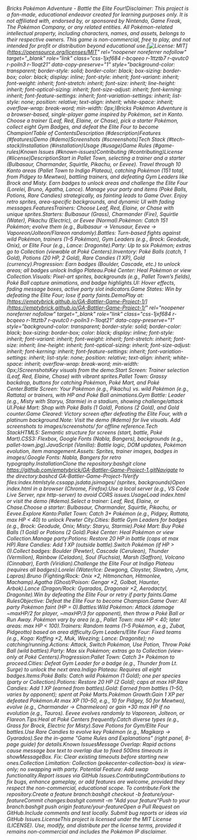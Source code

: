 ###### Bricks Pokémon Adventure - Battle the Elite Four!Disclaimer: This project is a fan-made, educational endeavor created for learning purposes only. It is not affiliated with, endorsed by, or sponsored by Nintendo, Game Freak, The Pokémon Company, or any related entities. All Pokémon-related intellectual property, including characters, names, and assets, belongs to their respective owners. This game is non-commercial, free to play, and not intended for profit or distribution beyond educational use.[![License: MIT](https://img.shields.io/badge/License-MIT-yellow.svg)](https://opensource.org/licenses/MIT" rel="noopener noreferrer nofollow" target="_blank" role="link" class="css-1jxf684 r-bcqeeo r-1ttztb7 r-qvutc0 r-poiln3 r-1loqt21" data-copy-preserve="1" style="background-color: transparent; border-style: solid; border-color: black; box-sizing: border-box; color: black; display: inline; font-style: inherit; font-variant: inherit; font-weight: inherit; font-stretch: inherit; font-size: inherit; line-height: inherit; font-optical-sizing: inherit; font-size-adjust: inherit; font-kerning: inherit; font-feature-settings: inherit; font-variation-settings: inherit; list-style: none; position: relative; text-align: inherit; white-space: inherit; overflow-wrap: break-word; min-width: 0px;)Bricks Pokémon Adventure is a browser-based, single-player game inspired by Pokémon, set in Kanto. Choose a trainer (Leaf, Red, Elaine, or Chase), pick a starter Pokémon, collect eight Gym Badges, and defeat the Elite Four to become Champion!Table of ContentsDescription (#description)Features (#features)Demo (#demo)Screenshots (#screenshots)Tech Stack (#tech-stack)Installation (#installation)Usage (#usage)Game Rules (#game-rules)Known Issues (#known-issues)Contributing (#contributing)License (#license)DescriptionStart in Pallet Town, selecting a trainer and a starter (Bulbasaur, Charmander, Squirtle, Pikachu, or Eevee). Travel through 10 Kanto areas (Pallet Town to Indigo Plateau), catching Pokémon (151 total, from Pidgey to Mewtwo), battling trainers, and defeating Gym Leaders like Brock and Misty. Earn badges to unlock areas and challenge the Elite Four (Lorelei, Bruno, Agatha, Lance). Manage your party and items (Poké Balls, Potions, Rare Candies) strategically, as fainting leads to Game Over. Enjoy retro sprites, area-specific backgrounds, and dynamic UI with fading messages.FeaturesTrainers: Choose Leaf, Red, Elaine, or Chase with unique sprites.Starters: Bulbasaur (Grass), Charmander (Fire), Squirtle (Water), Pikachu (Electric), or Eevee (Normal).Pokémon: Catch 151 Pokémon; evolve them (e.g., Bulbasaur → Venusaur, Eevee → Vaporeon/Jolteon/Flareon randomly).Battles: Turn-based fights against wild Pokémon, trainers (1–5 Pokémon), Gym Leaders (e.g., Brock: Geodude, Onix), or Elite Four (e.g., Lance: Dragonite).Party: Up to six Pokémon; extras go to Collection (viewable at Poké Centers).Inventory: Poké Balls (catch, 1 Gold), Potions (20 HP, 2 Gold), Rare Candies (1 XP), Gold (currency).Progression: Earn badges (Boulder, Cascade, etc.) to unlock areas; all badges unlock Indigo Plateau.Poké Center: Heal Pokémon or view Collection.Visuals: Pixel-art sprites, backgrounds (e.g., Pallet Town’s fields), Poké Ball capture animations, and badge highlights.UI: Hover effects, fading message boxes, active party slot indicators.Game States: Win by defeating the Elite Four; lose if party faints.DemoPlay at: [https://emptybrick.github.io/GA-Battler-Game-Project-1/](https://emptybrick.github.io/GA-Battler-Game-Project-1/" rel="noopener noreferrer nofollow" target="_blank" role="link" class="css-1jxf684 r-bcqeeo r-1ttztb7 r-qvutc0 r-poiln3 r-1loqt21" data-copy-preserve="1" style="background-color: transparent; border-style: solid; border-color: black; box-sizing: border-box; color: black; display: inline; font-style: inherit; font-variant: inherit; font-weight: inherit; font-stretch: inherit; font-size: inherit; line-height: inherit; font-optical-sizing: inherit; font-size-adjust: inherit; font-kerning: inherit; font-feature-settings: inherit; font-variation-settings: inherit; list-style: none; position: relative; text-align: inherit; white-space: inherit; overflow-wrap: break-word; min-width: 0px;)ScreenshotsKey visuals from the demo:Start Screen: Trainer selection (Leaf, Red, Elaine, Chase) with vibrant sprites.Pallet Town: Grassy backdrop, buttons for catching Pokémon, Poké Mart, and Poké Center.Battle Screen: Your Pokémon (e.g., Pikachu) vs. wild Pokémon (e.g., Rattata) or trainers, with HP and Poké Ball animations.Gym Battle: Leader (e.g., Misty with Staryu, Starmie) in a stadium, showing challenge/attack UI.Poké Mart: Shop with Poké Balls (1 Gold), Potions (2 Gold), and Gold counter.Game Cleared: Victory screen after defeating the Elite Four, with a platinum background.Note: Visit the demo (#demo) for live visuals. Add screenshots to images/screenshots/ for offline reference.Tech StackHTML5: Semantic structure for screens (start, battle, Poké Mart).CSS3: Flexbox, Google Fonts (Nabla, Bangers), backgrounds (e.g., pallet-town.jpg).JavaScript (Vanilla): Battle logic, DOM updates, Pokémon evolution, item management.Assets: Sprites, trainer images, badges in images/.Google Fonts: Nabla, Bangers for retro typography.InstallationClone the repository:bashgit clone https://github.com/emptybrick/GA-Battler-Game-Project-1.gitNavigate to the directory:bashcd GA-Battler-Game-Project-1Verify files:index.htmlstyle.cssapp.jsdata.jsimages/ (sprites, backgrounds)Open index.html in a browser (Chrome, Firefox):Use a local server (e.g., VS Code Live Server, npx http-server) to avoid CORS issues.UsageLoad index.html or visit the demo (#demo).Select a trainer: Leaf, Red, Elaine, or Chase.Choose a starter: Bulbasaur, Charmander, Squirtle, Pikachu, or Eevee.Explore Kanto:Pallet Town: Catch 3+ Pokémon (e.g., Pidgey, Rattata, max HP &lt; 40) to unlock Pewter City.Cities: Battle Gym Leaders for badges (e.g., Brock: Geodude, Onix; Misty: Staryu, Starmie).Poké Mart: Buy Poké Balls (1 Gold) or Potions (2 Gold).Poké Center: Heal Pokémon or view Collection.Manage party:Potions: Restore 20 HP in battle (caps at max HP).Rare Candies: Add 1 XP (outside battle).Switch Pokémon (if HP &gt; 0).Collect badges: Boulder (Pewter), Cascade (Cerulean), Thunder (Vermilion), Rainbow (Celadon), Soul (Fuchsia), Marsh (Saffron), Volcano (Cinnabar), Earth (Viridian).Challenge the Elite Four at Indigo Plateau (requires all badges):Lorelei (Water/Ice: Dewgong, Cloyster, Slowbro, Jynx, Lapras).Bruno (Fighting/Rock: Onix ×2, Hitmonchan, Hitmonlee, Machamp).Agatha (Ghost/Poison: Gengar ×2, Golbat, Haunter, Arbok).Lance (Dragon/Rock: Gyarados, Dragonair ×2, Aerodactyl, Dragonite).Win by defeating the Elite Four or retry if party faints.Game RulesObjective: Defeat the Elite Four to become Champion.Game Over: All party Pokémon faint (HP = 0).Battles:Wild Pokémon: Attack (damage ~maxHP/2 for player, ~maxHP/3 for opponent), then throw a Poké Ball or Run Away. Pokémon vary by area (e.g., Pallet Town: max HP &lt; 40; later areas: max HP &lt; 100).Trainers: Random teams (1–5 Pokémon, e.g., Zubat, Pidgeotto) based on area difficulty.Gym Leaders/Elite Four: Fixed teams (e.g., Koga: Koffing ×2, Muk, Weezing; Lance: Dragonite); no catching/running.Actions: Attack, Switch Pokémon, Use Potion, Throw Poké Ball (wild battles).Party: Max six Pokémon; extras go to Collection (view-only at Poké Centers).Progression:Pallet Town: Catch 3+ Pokémon to proceed.Cities: Defeat Gym Leader for a badge (e.g., Thunder from Lt. Surge) to unlock the next area.Indigo Plateau: Requires all eight badges.Items:Poké Balls: Catch wild Pokémon (1 Gold); one per species (party or Collection).Potions: Restore 20 HP (2 Gold); caps at max HP.Rare Candies: Add 1 XP (earned from battles).Gold: Earned from battles (1–50, varies by opponent); spent at Poké Marts.Pokémon Growth:Gain 1 XP per defeated Pokémon.At max XP (10–50, e.g., 10 for Pidgey, 50 for Mewtwo), evolve (e.g., Charmander → Charmeleon) or gain +30 max HP if no evolution (e.g., Tauros). Eevee evolves randomly to Vaporeon, Jolteon, or Flareon.Tips:Heal at Poké Centers frequently.Catch diverse types (e.g., Grass for Brock, Electric for Misty).Save Potions for Gym/Elite Four battles.Use Rare Candies to evolve key Pokémon (e.g., Magikarp → Gyarados).See the in-game "Game Rules and Explanations" (right panel, 8-page guide) for details.Known IssuesMessage Overlap: Rapid actions cause message box text to overlap due to fixed 500ms timeouts in showMessageBox. Fix: Clear existing timeouts before starting new ones.Collection Limitation: Collection (pokecenter-collection-box) is view-only; no swapping with party. Potential Feature: Add swap functionality.Report issues via GitHub Issues.ContributingContributions to fix bugs, enhance gameplay, or add features are welcome, provided they respect the non-commercial, educational scope. To contribute:Fork the repository.Create a feature branch:bashgit checkout -b feature/your-featureCommit changes:bashgit commit -m "Add your feature"Push to your branch:bashgit push origin feature/your-featureOpen a Pull Request on GitHub.Include comments and test locally. Submit bug reports or ideas via GitHub Issues.LicenseThis project is licensed under the MIT License (LICENSE). Use, modify, and distribute per the license terms, provided it remains non-commercial and includes the Pokémon IP disclaimer.